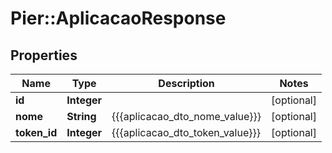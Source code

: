 # Pier::AplicacaoResponse

## Properties
Name | Type | Description | Notes
------------ | ------------- | ------------- | -------------
**id** | **Integer** |  | [optional] 
**nome** | **String** | {{{aplicacao_dto_nome_value}}} | [optional] 
**token_id** | **Integer** | {{{aplicacao_dto_token_value}}} | [optional] 



